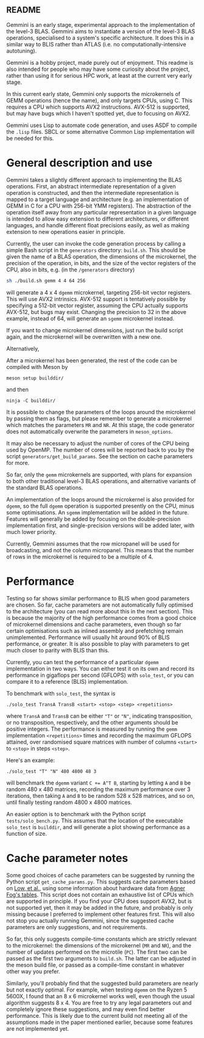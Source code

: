 ## README ##

Gemmini is an early stage, experimental approach to the implementation
of the level-3 BLAS.  Gemmini aims to instantiate a version of the
level-3 BLAS operations, specialised to a system's specific
architecture. It does this in a similar way to BLIS rather than ATLAS
(i.e. no computationally-intensive autotuning).

Gemmini is a hobby project, made purely out of enjoyment. This readme
is also intended for people who may have some curiosity about the
project, rather than using it for serious HPC work, at least at the
current very early stage.

In this current early state, Gemmini only supports the microkernels of
GEMM operations (hence the name), and only targets CPUs, using C. This
requires a CPU which supports AVX2 instructions. AVX-512 is supported,
but may have bugs which I haven't spotted yet, due to focusing on
AVX2.

Gemmini uses Lisp to automate code generation, and uses ASDF to
compile the `.lisp` files. SBCL or some alternative Common Lisp
implementation will be needed for this.

# General description and use #

Gemmini takes a slightly different approach to implementing the BLAS
operations. First, an abstract intermediate representation of a given
operation is constructed, and then the intermediate representation is
mapped to a target language and architecture (e.g. an implementation
of GEMM in C for a CPU with 256-bit YMM registers). The abstraction of
the operation itself away from any particular representation in a
given language is intended to allow easy extension to different
architectures, or different languages, and handle different float
precisions easily, as well as making extension to new operations
easier in principle.

Currently, the user can invoke the code generation process by calling
a simple Bash script in the `generators` directory: `build.sh`. This
should be given the name of a BLAS operation, the dimensions of the
microkernel, the precision of the operation, in bits, and the size of
the vector registers of the CPU, also in bits, e.g. (in the
`/generators` directory)

```bash
sh ./build.sh gemm 4 4 64 256
```

will generate a 4 x 4 `dgemm` microkernel, targeting 256-bit vector
registers. This will use AVX2 intrinsics. AVX-512 support is
tentatively possible by specifying a 512-bit vector register, assuming
the CPU actually supports AVX-512, but bugs may exist. Changing the
precision to 32 in the above example, instead of 64, will generate an
`sgemm` microkernel instead.

If you want to change microkernel dimensions, just run the build
script again, and the microkernel will be overwritten with a new one.

Alternatively, 

After a microkernel has been generated, the rest of the code can be
compiled with Meson by 

```shell 
meson setup builddir/
```

and then

```shell
ninja -C builddir/
```

It is possible to change the parameters of the loops around the
microkernel by passing them as flags, but please remember to generate
a microkernel which matches the parameters `MR` and `NR`. At this
stage, the code generator does not automatically overwrite the
parameters in `meson_options`.

It may also be necessary to adjust the number of cores of the CPU
being used by OpenMP. The number of cores will be reported back to you
by the script `generators/get_build_params`. See the section on cache
parameters for more.

So far, only the `gemm` microkernels are supported, with plans for
expansion to both other traditional level-3 BLAS operations, and
alternative variants of the standard BLAS operations.

An implementation of the loops around the microkernel is also provided
for `dgemm`, so the full `dgemm` operation is supported presently on
the CPU, minus some optimisations. An `sgemm` implementation will be
added in the future. Features will generally be added by focusing on
the double-precision implementation first, and single-precision
versions will be added later, with much lower priority.

Currently, Gemmini assumes that the row micropanel will be used for
broadcasting, and not the column micropanel. This means that the
number of rows in the microkernel is required to be a multiple of 4.

# Performance #

Testing so far shows similar performance to BLIS when good parameters
are chosen. So far, cache parameters are not automatically fully
optimised to the architecture (you can read more about this in the
next section). This is because the majority of the high performance
comes from a good choice of microkernel dimensions and cache
parameters, even though so far certain optimisations such as inlined
assembly and prefetching remain unimplemented. Performance will
usually hit around 90% of BLIS performance, or greater. It is also
possible to play with parameters to get much closer to parity with
BLIS than this.

Currently, you can test the performance of a particular `dgemm`
implementation in two ways. You can either test it on its own and
record its performance in gigaflops per second (GFLOPS) with
`solo_test`, or you can compare it to a reference (BLIS)
implementation.

To benchmark with `solo_test`, the syntax is

```shell
./solo_test TransA TransB <start> <stop> <step> <repetitions> 
```

where `TransA` and `TransB` can be either `"T"` or `"N"`, indicating
transposition, or no transposition, respectively, and the other
arguments should be positive integers. The performance is measured by
running the `gemm` implementation `<repetitions>` times and recording
the maximum GFLOPS attained, over randomised square matrices with
number of columns `<start>` to `<stop>` in steps `<step>`. 

Here's an example:

```shell
./solo_test "T" "N" 480 4800 48 3
```

will benchmark the `dgemm` variant `C += A^T B`, starting by letting
`A` and `B` be random 480 x 480 matrices, recording the maximum
performance over 3 iterations, then taking `A` and `B` to be random
528 x 528 matrices, and so on, until finally testing random 4800 x
4800 matrices.

An easier option is to benchmark with the Python script
`tests/solo_bench.py`. This assumes that the location of the
executable `solo_test` is `builddir`, and will generate a plot showing
performance as a function of size.


# Cache parameter notes #

Some good choices of cache parameters can be suggested by running the
Python script `get_cache_params.py`. This suggests cache parameters
based on [Low, et al.](https://dl.acm.org/doi/10.1145/2925987), using
some information about hardware data from [Agner Fog's
tables](https://www.agner.org/optimize/instruction_tables.pdf). This
script does not contain an exhaustive list of CPUs which are supported
in principle. If you find your CPU does support AVX2, but is not
supported yet, then it may be added in the future, and probably is
only missing because I preferred to implement other features
first. This will also not stop you actually running Gemmini, since the
suggested cache parameters are only suggestions, and not requirements.

So far, this only suggests compile-time constants which are strictly
relevant to the microkernel: the dimensions of the microkernel (`MR`
and `NR`), and the number of updates performed on the microtile
(`PC`). The first two can be passed as the first two arguments to
`build.sh`. The latter can be adjusted in the meson build file, or
passed as a compile-time constant in whatever other way you prefer.

Similarly, you'll probably find that the suggested build parameters
are nearly but not exactly optimal. For example, when testing `dgemm`
on the Ryzen 5 5600X, I found that an 8 x 6 microkernel works well,
even though the usual algorithm suggests 8 x 4. You are free to try
any legal parameters out and completely ignore these suggestions, and
may even find better performance. This is likely due to the current
build not meeting all of the assumptions made in the paper mentioned
earlier, because some features are not implemented yet.
